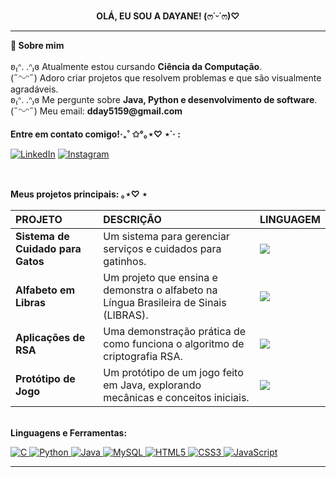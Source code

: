 <p align="center">
  <b>OLÁ, EU SOU A DAYANE! (ෆ˙ᵕ˙ෆ)♡</b>
</p>

---

<div align="left">
  <b>📖 Sobre mim</b>
  <br><br>
  ʚ₍ᐢ. .ᐢ₎ɞ Atualmente estou cursando <b>Ciência da Computação</b>.
  <br>
  (˶ᵔᵕᵔ˶) Adoro criar projetos que resolvem problemas e que são visualmente agradáveis.
  <br>
  ʚ₍ᐢ. .ᐢ₎ɞ Me pergunte sobre <b>Java, Python e desenvolvimento de software</b>.
  <br>
  (˶ᵔᵕᵔ˶) Meu email: <b>dday5159@gmail.com</b>
</div>

<br>

<div align="left">
  <b>Entre em contato comigo!‧₊˚ ✩°｡⋆♡ ⋆˙‧ :</b>
  <p>
    <a href="https://www.linkedin.com/in/dayane-dias-negrello-287236337/" target="_blank"><img src="https://img.shields.io/badge/LinkedIn-0A66C2?style=for-the-badge&logo=linkedin&logoColor=white" alt="LinkedIn"/></a>
    <a href="https://instagram.com/dayanzoka" target="_blank"><img src="https://img.shields.io/badge/Instagram-E4405F?style=for-the-badge&logo=instagram&logoColor=white" alt="Instagram"/></a>
  </p>
  <br>
  
  <b>Meus projetos principais: ｡⋆♡ ⋆ </b>
  
  <table>
    <thead>
      <tr align="left">
        <th>PROJETO</th>
        <th>DESCRIÇÃO</th>
        <th>LINGUAGEM</th>
      </tr>
    </thead>
    <tbody>
      <tr>
        <td><b>Sistema de Cuidado para Gatos</b></a></td>
        <td>Um sistema para gerenciar serviços e cuidados para gatinhos.</td>
        <td><img src="https://img.shields.io/badge/TypeScript-3178C6?style=for-the-badge&logo=typescript&logoColor=white"></td>
      </tr>
      <tr>
        <td><b>Alfabeto em Libras</b></a></td>
        <td>Um projeto que ensina e demonstra o alfabeto na Língua Brasileira de Sinais (LIBRAS).</td>
        <td><img src="https://img.shields.io/badge/JavaScript-F7DF1E?style=for-the-badge&logo=javascript&logoColor=black"></td>
      </tr>
      <tr>
        <td><b>Aplicações de RSA</b></a></td>
        <td>Uma demonstração prática de como funciona o algoritmo de criptografia RSA.</td>
        <td><img src="https://img.shields.io/badge/Python-3776AB?style=for-the-badge&logo=python&logoColor=white"></td>
      </tr>
      <tr>
        <td><b>Protótipo de Jogo</b></a></td>
        <td>Um protótipo de um jogo feito em Java, explorando mecânicas e conceitos iniciais.</td>
        <td><img src="https://img.shields.io/badge/Java-ED8B00?style=for-the-badge&logo=openjdk&logoColor=white"></td>
      </tr>
    </tbody>
  </table>

  <br>
  <b>Linguagens e Ferramentas:</b>
  <p> 
    <a href="#" target="_blank" rel="noreferrer"> <img src="https://img.shields.io/badge/C-A8B9CC?style=for-the-badge&logo=c&logoColor=white" alt="C"/> </a> 
    <a href="#" target="_blank" rel="noreferrer"> <img src="https://img.shields.io/badge/Python-FFD43B?style=for-the-badge&logo=python&logoColor=black" alt="Python"/> </a> 
    <a href="#" target="_blank" rel="noreferrer"> <img src="https://img.shields.io/badge/Java-F8951D?style=for-the-badge&logo=java&logoColor=white" alt="Java"/> </a> 
    <a href="#" target="_blank" rel="noreferrer"> <img src="https://img.shields.io/badge/MySQL-CDB4DB?style=for-the-badge&logo=mysql&logoColor=white" alt="MySQL"/> </a> 
    <a href="#" target="_blank" rel="noreferrer"> <img src="https://img.shields.io/badge/HTML5-FFA07A?style=for-the-badge&logo=html5&logoColor=white" alt="HTML5"/> </a> 
    <a href="#" target="_blank" rel="noreferrer"> <img src="https://img.shields.io/badge/CSS3-87CEEB?style=for-the-badge&logo=css3&logoColor=white" alt="CSS3"/> </a> 
    <a href="#" target="_blank" rel="noreferrer"> <img src="https://img.shields.io/badge/JavaScript-F9E79F?style=for-the-badge&logo=javascript&logoColor=black" alt="JavaScript"/> </a> 
  </p>
  
</div>

---
